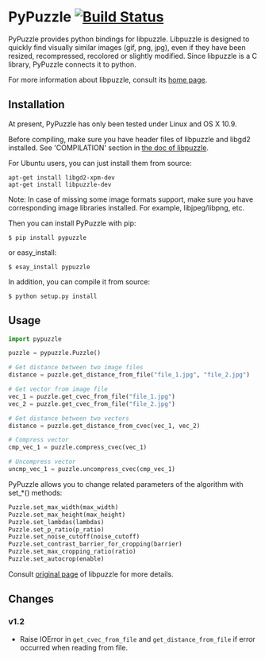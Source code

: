 # PyPuzzle [![Build Status](https://travis-ci.org/ArchangelSDY/PyPuzzle.svg?branch=master)](https://travis-ci.org/ArchangelSDY/PyPuzzle)

PyPuzzle provides python bindings for libpuzzle. Libpuzzle is designed to quickly find visually similar images (gif, png, jpg), even if they have been resized, recompressed, recolored or slightly modified. Since libpuzzle is a C library, PyPuzzle connects it to python.

For more information about libpuzzle, consult its [home page](http://libpuzzle.pureftpd.org).

## Installation

At present, PyPuzzle has only been tested under Linux and OS X 10.9.

Before compiling, make sure you have header files of libpuzzle and libgd2 installed. See 'COMPILATION' section in [the doc of libpuzzle](http://download.pureftpd.org/pub/pure-ftpd/misc/libpuzzle/doc/README).

For Ubuntu users, you can just install them from source:

	apt-get install libgd2-xpm-dev
	apt-get install libpuzzle-dev

Note: In case of missing some image formats support, make sure you have corresponding image libraries installed.
For example, libjpeg/libpng, etc.

Then you can install PyPuzzle with pip:

```shell
$ pip install pypuzzle
```

or easy_install:

```shell
$ esay_install pypuzzle
```

In addition, you can compile it from source:

```shell
$ python setup.py install
```

## Usage

```python
import pypuzzle

puzzle = pypuzzle.Puzzle()

# Get distance between two image files
distance = puzzle.get_distance_from_file("file_1.jpg", "file_2.jpg")

# Get vector from image file
vec_1 = puzzle.get_cvec_from_file("file_1.jpg")
vec_2 = puzzle.get_cvec_from_file("file_2.jpg")

# Get distance between two vectors
distance = puzzle.get_distance_from_cvec(vec_1, vec_2)

# Compress vector
cmp_vec_1 = puzzle.compress_cvec(vec_1)

# Uncompress vector
uncmp_vec_1 = puzzle.uncompress_cvec(cmp_vec_1)
```

PyPuzzle allows you to change related parameters of the algorithm with set_*() methods:

```python
Puzzle.set_max_width(max_width)
Puzzle.set_max_height(max_height)
Puzzle.set_lambdas(lambdas)
Puzzle.set_p_ratio(p_ratio)
Puzzle.set_noise_cutoff(noise_cutoff)
Puzzle.set_contrast_barrier_for_cropping(barrier)
Puzzle.set_max_cropping_ratio(ratio)
Puzzle.set_autocrop(enable)
```

Consult [original page](http://download.pureftpd.org/pub/pure-ftpd/misc/libpuzzle/doc/man3/puzzle_set.3.html) of libpuzzle for more details.

## Changes

### v1.2

* Raise IOError in `get_cvec_from_file` and `get_distance_from_file` if error
occurred when reading from file.
